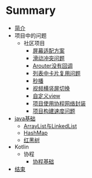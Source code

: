 # Summary

* [简介](README.md)
* 项目中的问题
    * 社区项目
        * [屏幕适配方案](community/屏幕适配方案.md)
        * [滑动冲突问题](community/解决嵌套coordinateLayout与banner滑动冲突.md)
        * [Arouter没有回调](community/处理arouter没有回调问题.md)
        * [列表中卡片复用问题](community/解决多列表复用卡片.md)
        * [秒播](community/秒播方案.md)
        * [视频横竖屏切换](community/视频横竖屏方案.md)
        * [自定义view](community/邀请函.md)
        * [项目使用协程网络封装](community/网络封装.md)
        * [项目构建速度问题](community/加速构建速度.md)
* [java基础](README.md)
    * [ArrayList与LinkedList](java/ArrayList与LinkedList.md)
    * [HashMap](java/HashMap相关.md)
    * [红黑树](java/红黑树搜索算法.md)
* Kotlin
    * 协程
        * [协程基础](kotlin/基础知识.md)
* [结束](end/README.md)

